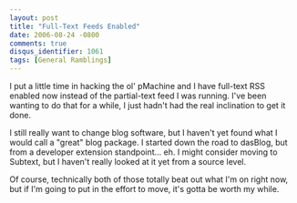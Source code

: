 ```yaml
---
layout: post
title: "Full-Text Feeds Enabled"
date: 2006-08-24 -0800
comments: true
disqus_identifier: 1061
tags: [General Ramblings]
---
```

I put a little time in hacking the ol' pMachine and I have full-text RSS
enabled now instead of the partial-text feed I was running. I've been
wanting to do that for a while, I just hadn't had the real inclination
to get it done.
 
 I still really want to change blog software, but I haven't yet found
what I would call a "great" blog package. I started down the road to
dasBlog, but from a developer extension standpoint... eh. I might
consider moving to Subtext, but I haven't really looked at it yet from a
source level.
 
 Of course, technically both of those totally beat out what I'm on right
now, but if I'm going to put in the effort to move, it's gotta be worth
my while.
